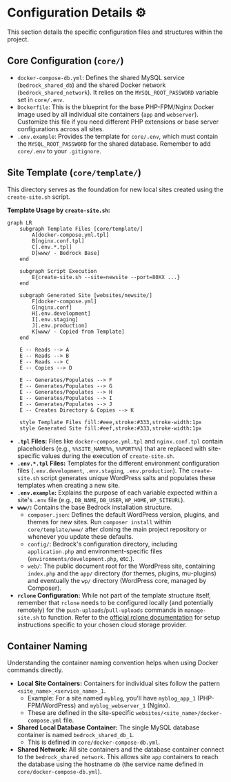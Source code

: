 # Configuration Details ⚙️

This section details the specific configuration files and structures within the
project.

## Core Configuration (`core/`)

- `docker-compose-db.yml`: Defines the shared MySQL service
  (`bedrock_shared_db`) and the shared Docker network
  (`bedrock_shared_network`). It relies on the `MYSQL_ROOT_PASSWORD` variable
  set in `core/.env`.
- `Dockerfile`: This is the blueprint for the base PHP-FPM/Nginx Docker image
  used by all individual site containers (`app` and `webserver`). Customize this
  file if you need different PHP extensions or base server configurations across
  all sites.
- `.env.example`: Provides the template for `core/.env`, which must contain the
  `MYSQL_ROOT_PASSWORD` for the shared database. Remember to add `core/.env` to
  your `.gitignore`.

## Site Template (`core/template/`)

This directory serves as the foundation for new local sites created using the
`create-site.sh` script.

**Template Usage by `create-site.sh`:**

```mermaid
graph LR
    subgraph Template Files [core/template/]
        A[docker-compose.yml.tpl]
        B[nginx.conf.tpl]
        C[.env.*.tpl]
        D[www/ - Bedrock Base]
    end

    subgraph Script Execution
        E{create-site.sh --site=newsite --port=80XX ...}
    end

    subgraph Generated Site [websites/newsite/]
        F[docker-compose.yml]
        G[nginx.conf]
        H[.env.development]
        I[.env.staging]
        J[.env.production]
        K[www/ - Copied from Template]
    end

    E -- Reads --> A
    E -- Reads --> B
    E -- Reads --> C
    E -- Copies --> D

    E -- Generates/Populates --> F
    E -- Generates/Populates --> G
    E -- Generates/Populates --> H
    E -- Generates/Populates --> I
    E -- Generates/Populates --> J
    E -- Creates Directory & Copies --> K

    style Template Files fill:#eee,stroke:#333,stroke-width:1px
    style Generated Site fill:#eef,stroke:#333,stroke-width:1px
```

- **`.tpl` Files:** Files like `docker-compose.yml.tpl` and `nginx.conf.tpl`
  contain placeholders (e.g., `%%SITE_NAME%%`, `%%PORT%%`) that are replaced
  with site-specific values during the execution of `create-site.sh`.
- **`.env.*.tpl` Files:** Templates for the different environment configuration
  files (`.env.development`, `.env.staging`, `.env.production`). The
  `create-site.sh` script generates unique WordPress salts and populates these
  templates when creating a new site.
- **`.env.example`:** Explains the purpose of each variable expected within a
  site's `.env` file (e.g., `DB_NAME`, `DB_USER`, `WP_HOME`, `WP_SITEURL`).
- **`www/`:** Contains the base Bedrock installation structure.
  - `composer.json`: Defines the default WordPress version, plugins, and themes
    for new sites. Run `composer install` within `core/template/www/` after
    cloning the main project repository or whenever you update these defaults.
  - `config/`: Bedrock's configuration directory, including `application.php`
    and environment-specific files (`environments/development.php`, etc.).
  - `web/`: The public document root for the WordPress site, containing
    `index.php` and the `app/` directory (for themes, plugins, mu-plugins) and
    eventually the `wp/` directory (WordPress core, managed by Composer).
- **`rclone` Configuration:** While not part of the template structure itself,
  remember that `rclone` needs to be configured locally (and potentially
  remotely) for the `push-uploads`/`pull-uploads` commands in `manage-site.sh`
  to function. Refer to the
  [official rclone documentation](https://rclone.org/docs/) for setup
  instructions specific to your chosen cloud storage provider.

## Container Naming

Understanding the container naming convention helps when using Docker commands
directly.

- **Local Site Containers:** Containers for individual sites follow the pattern
  `<site_name>_<service_name>_1`.
  - Example: For a site named `myblog`, you'll have `myblog_app_1`
    (PHP-FPM/WordPress) and `myblog_webserver_1` (Nginx).
  - These are defined in the site-specific
    `websites/<site_name>/docker-compose.yml` file.
- **Shared Local Database Container:** The single MySQL database container is
  named `bedrock_shared_db_1`.
  - This is defined in `core/docker-compose-db.yml`.
- **Shared Network:** All site containers and the database container connect to
  the `bedrock_shared_network`. This allows site `app` containers to reach the
  database using the hostname `db` (the service name defined in
  `core/docker-compose-db.yml`).
